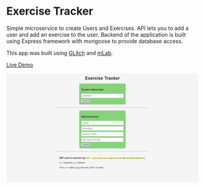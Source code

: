 # Exercise Tracker

Simple microservice to create Users and Exercises. API lets you to add a user and add an exercise to the user. Backend of the application 
is built using Express framework with mongoose to provide database access.

This app was built using [GLitch](https://glitch.com/) and [mLab](https://mlab.com/).

[Live Demo](https://cute-plier.glitch.me/)

![alt text](https://github.com/DilanLivera/exercise-tracker/blob/master/public/img/exercise-tracker001.png)
